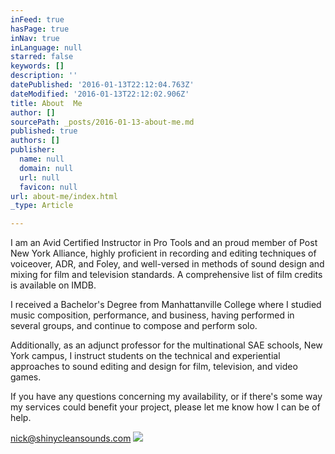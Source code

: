 ```yaml
---
inFeed: true
hasPage: true
inNav: true
inLanguage: null
starred: false
keywords: []
description: ''
datePublished: '2016-01-13T22:12:04.763Z'
dateModified: '2016-01-13T22:12:02.906Z'
title: About  Me
author: []
sourcePath: _posts/2016-01-13-about-me.md
published: true
authors: []
publisher:
  name: null
  domain: null
  url: null
  favicon: null
url: about-me/index.html
_type: Article

---
```

I am an Avid
Certified Instructor in Pro Tools and an proud member of Post New York Alliance,
highly proficient in recording and editing techniques of voiceover, ADR, and
Foley, and well-versed in methods of sound design and mixing for film and
television standards. A comprehensive list of film credits is available on IMDB.

I received
a Bachelor's Degree from Manhattanville College where I studied music
composition, performance, and business, having performed in several groups, and
continue to compose and perform solo.

Additionally,
as an adjunct professor for the multinational SAE schools, New York campus, I
instruct students on the technical and experiential approaches to sound editing
and design for film, television, and video games.

If you have
any questions concerning my availability, or if there's some way my services
could benefit your project, please let me know how I can be of help.

[nick@shinycleansounds.com][0]
![](https://the-grid-user-content.s3-us-west-2.amazonaws.com/debd5160-4d6a-42bf-9bc9-fbf4231b667d.png)

[0]: mailto:nick@shinycleansounds.com